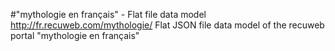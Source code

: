 #"mythologie en français" - Flat file data model
http://fr.recuweb.com/mythologie/
Flat JSON file data model of the recuweb portal "mythologie en français"
